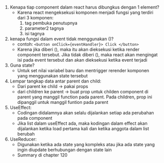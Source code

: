 1. Kenapa tiap component dalam react harus dibungkus dengan 1 element?
    - Karena react mengeksekusi komponen menjadi fungsi yang terdiri dari 3 komponen:
        1. tag pembuka penutupnya
        2. parameter2 tagnya
        3. isi tagnya
2. kenapa fungsi dalam event tidak menggunakan ()?
    - contoh: `<button onClick={eventHandler}> Click </button>`
    - Karena jika diberi (), maka itu akan dieksekusi ketika render component tersebut. Jika tidak diberi (), maka react akan mengingat isi pada event tersebut dan akan dieksekusi ketika event terjadi
3. Guna state?
    - Untuk set nilai variabel baru dan mentrigger rerender komponen yang menggunakan state tersebut
4. Lempar tangkap data antar parent dan child:
    - Dari parent ke child -> pakai props
    - dari children ke parent -> buat prop untuk childen component di parent yang manggil function pada parent. Pada children, prop ini dipanggil untuk manggil funtion pada parent
5. UseEffect:
    - Codingan didalamnya akan selalu dijalankan setiap ada perubahan pada component
    - Jika list dalam useEffect ada, maka kodingan dalam effect akan dijalankan ketika load pertama kali dan ketika anggota dalam list berubah
6. UseReducer:
    - Digunakan ketika ada state yang kompleks atau jika ada state yang ingin diupdate berhubungan dengan state lain
    - Summary di chapter 120


